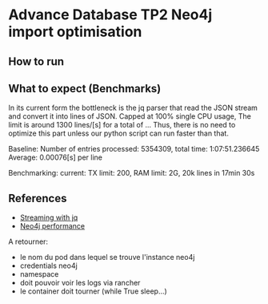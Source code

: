 # Advance Database TP2 Neo4j import optimisation

## How to run

## What to expect (Benchmarks)

In its current form the bottleneck is the jq parser that read the JSON stream and convert it into lines of JSON. Capped at 100% single CPU usage, The limit is around 1300 lines/[s] for a total of ...
Thus, there is no need to optimize this part unless our python script can run faster than that.

Baseline:
	Number of entries processed: 5354309, total time: 1:07:51.236645
	Average: 0.00076[s] per line

Benchmarking:
	current: TX limit: 200, RAM limit: 2G, 20k lines in 17min 30s

## References

- [Streaming with jq](https://www.reddit.com/r/bash/comments/myoft4/streaming_with_jq/)
- [Neo4j performance](https://neo4j.com/docs/python-manual/current/performance/ )


A retourner:
 - le nom du pod dans lequel se trouve l'instance neo4j
 - credentials neo4j
 - namespace
 - doit pouvoir voir les logs via rancher
 - le container doit tourner (while True sleep...)